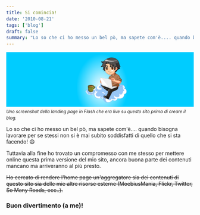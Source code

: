 ```yaml
---
title: Si comincia!
date: '2010-08-21'
tags: ['blog']
draft: false
summary: "Lo so che ci ho messo un bel pò, ma sapete com'è.... quando bisogna lavorare per se stessi non si è mai subito soddisfatti di quello che si sta facendo! 😄"
---
```


![Uno screenshot della landing page in Flash che era live su questo sito prima di creare il blog.](https://raw.githubusercontent.com/moebiusmania/blog-assets/master/images/2010/toon_me.png) <small>_Uno screenshot della landing page in Flash che era live su questo sito prima di creare il blog._</small>

Lo so che ci ho messo un bel pò, ma sapete com'è.... quando bisogna lavorare per se stessi non si è mai subito soddisfatti di quello che si sta facendo! 😄

Tuttavia alla fine ho trovato un compromesso con me stesso per mettere online questa prima versione del mio sito, ancora buona parte dei contenuti mancano ma arriveranno al più presto.

<del>Ho cercato di rendere l'home page un'aggregatore sia dei contenuti di questo sito sia delle mie altre risorse esterne (MoebiusMania, Flickr, Twitter, So Many Roads, ecc..).</del>

### Buon divertimento (a me)!
